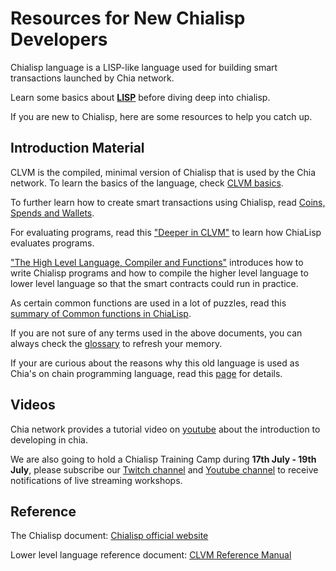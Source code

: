 # Resources for New Chialisp Developers 
Chialisp language is a LISP-like language used for building smart transactions launched by Chia network.<br>

Learn some basics about **[LISP](https://www.tutorialspoint.com/lisp/index.htm)** before diving deep into chialisp. 

If you are new to Chialisp, here are some resources to help you catch up. 


## Introduction Material 

CLVM is the compiled, minimal version of Chialisp that is used by the Chia network. To learn the basics of the language, check [CLVM basics](https://chialisp.com/docs/). 

To further learn how to create smart transactions using Chialisp, read [Coins, Spends and Wallets](https://chialisp.com/docs/coins_spends_and_wallets).

For evaluating programs, read this ["Deeper in CLVM"](https://chialisp.com/docs/deeper_into_clvm) to learn how ChiaLisp evaluates programs. 

["The High Level Language, Compiler and Functions"](https://chialisp.com/docs/high_level_lang) introduces how to write Chialisp programs and how to compile the higher level language to lower level language so that the smart contracts could run in practice. 

As certain common functions are used in a lot of puzzles, read this [summary of Common functions in ChiaLisp](https://chialisp.com/docs/common_functions). 

If you are not sure of any terms used in the above documents, you can always check the [glossary](https://chialisp.com/docs/glossary/) to refresh your memory. <br>

If your are curious about the reasons why this old language is used as Chia's on chain programming language, read this [page](https://chialisp.com/) for details. 


## Videos 

Chia network provides a tutorial video on [youtube](https://www.youtube.com/watch?v=dEFLJSU87K8&t=1768s) about the introduction to developing in chia.<br>

We are also going to hold a Chialisp Training Camp during **17th July - 19th July**, please subscribe our [Twitch channel](https://www.twitch.tv/siriuslabs) and [Youtube channel](https://www.youtube.com/channel/UCI7jc7zBcIvlISfCFLfSkCA) to receive notifications of live streaming workshops.



## Reference 
The Chialisp document: [Chialisp official website](https://chialisp.com/#developer-documentation)

Lower level language reference document: [CLVM Reference Manual](https://chialisp.com/docs/ref/clvm/)

